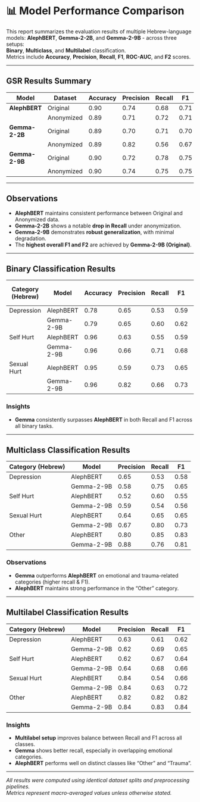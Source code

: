 # 📊 Model Performance Comparison

This report summarizes the evaluation results of multiple Hebrew-language models: **AlephBERT**, **Gemma-2-2B**, and **Gemma-2-9B** - across three setups:  
**Binary**, **Multiclass**, and **Multilabel** classification.  
Metrics include **Accuracy**, **Precision**, **Recall**, **F1**, **ROC-AUC**, and **F2** scores.

---

## GSR Results Summary

| Model          | Dataset      | Accuracy | Precision | Recall | F1  | ROC_AUC | F2  |
|----------------|--------------|-----------|------------|--------|-----|----------|-----|
| **AlephBERT**  | Original     | 0.90 | 0.74 | 0.68 | 0.71 | 0.92 | 0.69 |
|                | Anonymized   | 0.89 | 0.71 | 0.72 | 0.71 | 0.92 | 0.71 |
| **Gemma-2-2B** | Original     | 0.89 | 0.70 | 0.71 | 0.70 | 0.91 | 0.71 |
|                | Anonymized   | 0.89 | 0.82 | 0.56 | 0.67 | 0.91 | 0.60 |
| **Gemma-2-9B** | Original     | 0.90 | 0.72 | 0.78 | 0.75 | 0.93 | 0.77 |
|                | Anonymized   | 0.90 | 0.74 | 0.75 | 0.75 | 0.92 | 0.75 |

---

## Observations

- **AlephBERT** maintains consistent performance between Original and Anonymized data.  
- **Gemma-2-2B** shows a notable **drop in Recall** under anonymization.  
- **Gemma-2-9B** demonstrates **robust generalization**, with minimal degradation.  
- The **highest overall F1 and F2** are achieved by **Gemma-2-9B (Original)**.

---

## Binary Classification Results

| Category (Hebrew) | Model | Accuracy | Precision | Recall | F1  | ROC-AUC | F2  |
|--------------------|--------|-----------|------------|--------|-----|----------|-----|
| Depression         | AlephBERT | 0.78 | 0.65 | 0.53 | 0.59 | 0.81 | 0.55 |
|                    | Gemma-2-9B     | 0.79 | 0.65 | 0.60 | 0.62 | 0.83 | 0.61 |
| Self Hurt          | AlephBERT | 0.96 | 0.63 | 0.55 | 0.59 | 0.93 | 0.57 |
|                    | Gemma-2-9B     | 0.96 | 0.66 | 0.71 | 0.68 | 0.96 | 0.70 |
| Sexual Hurt        | AlephBERT | 0.95 | 0.59 | 0.73 | 0.65 | 0.94 | 0.70 |
|                    | Gemma-2-9B     | 0.96 | 0.82 | 0.66 | 0.73 | 0.94 | 0.69 |

### Insights
- **Gemma** consistently surpasses **AlephBERT** in both Recall and F1 across all binary tasks.

---

## Multiclass Classification Results

| Category (Hebrew) | Model | Precision | Recall | F1 |
|--------------------|--------|------------|--------|----|
| Depression         | AlephBERT | 0.65 | 0.53 | 0.58 |
|                    | Gemma-2-9B     | 0.58 | 0.75 | 0.65 |
| Self Hurt          | AlephBERT | 0.52 | 0.60 | 0.55 |
|                    | Gemma-2-9B     | 0.59 | 0.54 | 0.56 |
| Sexual Hurt        | AlephBERT | 0.64 | 0.65 | 0.65 |
|                    | Gemma-2-9B     | 0.67 | 0.80 | 0.73 |
| Other              | AlephBERT | 0.80 | 0.85 | 0.83 |
|                    | Gemma-2-9B     | 0.88 | 0.76 | 0.81 |

### Observations
- **Gemma** outperforms **AlephBERT** on emotional and trauma-related categories (higher recall & F1).  
- **AlephBERT** maintains strong performance in the “Other” category.

---

## Multilabel Classification Results

| Category (Hebrew) | Model | Precision | Recall | F1 |
|--------------------|--------|------------|--------|----|
| Depression         | AlephBERT | 0.63 | 0.61 | 0.62 |
|                    | Gemma-2-9B     | 0.62 | 0.69 | 0.65 |
| Self Hurt          | AlephBERT | 0.62 | 0.67 | 0.64 |
|                    | Gemma-2-9B     | 0.64 | 0.68 | 0.66 |
| Sexual Hurt        | AlephBERT | 0.84 | 0.54 | 0.66 |
|                    | Gemma-2-9B     | 0.84 | 0.63 | 0.72 |
| Other              | AlephBERT | 0.82 | 0.82 | 0.82 |
|                    | Gemma-2-9B     | 0.84 | 0.83 | 0.84 |

### Insights
- **Multilabel setup** improves balance between Recall and F1 across all classes.  
- **Gemma** shows better recall, especially in overlapping emotional categories.  
- **AlephBERT** performs well on distinct classes like “Other” and “Trauma”.

---

*All results were computed using identical dataset splits and preprocessing pipelines.  
Metrics represent macro-averaged values unless otherwise stated.*

